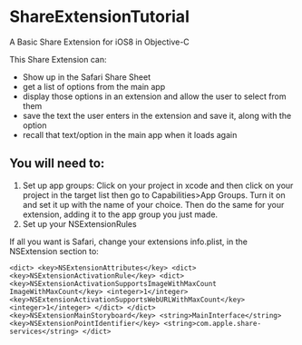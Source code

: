 ShareExtensionTutorial
======================

A Basic Share Extension for iOS8 in Objective-C

This Share Extension can:

* Show up in the Safari Share Sheet
* get a list of options from the main app
* display those options in an extension and allow the user to select from them
* save the text the user enters in the extension and save it, along with the option
* recall that text/option in the main app when it loads again

You will need to:
-----------------

1. Set up app groups: Click on your project in xcode and then click on your project in the target list then go to Capabilities>App Groups. Turn it on and set it up with the name of your choice. Then do the same for your extension, adding it to the app group you just made.
2. Set up your NSExtensionRules

If all you want is Safari, change your extensions info.plist, in the NSExtension section to:

`
<dict>
<key>NSExtensionAttributes</key>
<dict>
<key>NSExtensionActivationRule</key>
<dict>
<key>NSExtensionActivationSupportsImageWithMaxCount
ImageWithMaxCount</key>
<integer>1</integer>
<key>NSExtensionActivationSupportsWebURLWithMaxCount</key>
<integer>1</integer>
</dict>
</dict>
<key>NSExtensionMainStoryboard</key>
<string>MainInterface</string>
<key>NSExtensionPointIdentifier</key>
<string>com.apple.share-services</string>
</dict>
`


